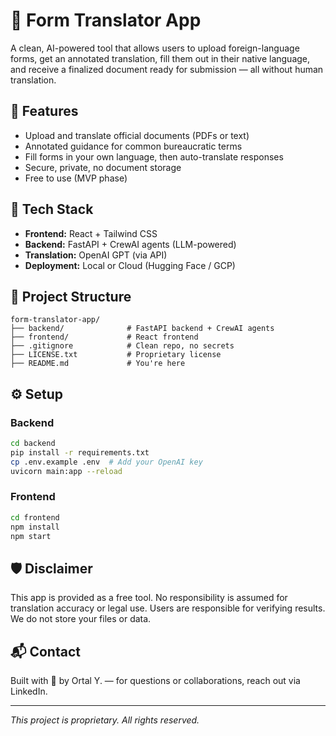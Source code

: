 # 📄 Form Translator App

A clean, AI-powered tool that allows users to upload foreign-language forms, get an annotated translation, fill them out in their native language, and receive a finalized document ready for submission — all without human translation.

## 🚀 Features

- Upload and translate official documents (PDFs or text)
- Annotated guidance for common bureaucratic terms
- Fill forms in your own language, then auto-translate responses
- Secure, private, no document storage
- Free to use (MVP phase)

## 🧠 Tech Stack

- **Frontend:** React + Tailwind CSS
- **Backend:** FastAPI + CrewAI agents (LLM-powered)
- **Translation:** OpenAI GPT (via API)
- **Deployment:** Local or Cloud (Hugging Face / GCP)

## 📁 Project Structure

```
form-translator-app/
├── backend/              # FastAPI backend + CrewAI agents
├── frontend/             # React frontend
├── .gitignore            # Clean repo, no secrets
├── LICENSE.txt           # Proprietary license
├── README.md             # You're here
```

## ⚙️ Setup

### Backend
```bash
cd backend
pip install -r requirements.txt
cp .env.example .env  # Add your OpenAI key
uvicorn main:app --reload
```

### Frontend
```bash
cd frontend
npm install
npm start
```

## 🛡️ Disclaimer
This app is provided as a free tool. No responsibility is assumed for translation accuracy or legal use. Users are responsible for verifying results. We do not store your files or data.

## 📬 Contact
Built with 💙 by Ortal Y. — for questions or collaborations, reach out via LinkedIn.

---
*This project is proprietary. All rights reserved.*
